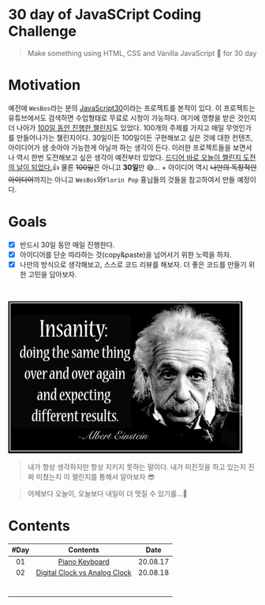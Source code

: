 # 30 day of JavaSCript Coding Challenge

> Make something using HTML, CSS and Vanilla JavaScript 🚀 for 30 day

# Motivation

예전에 `WesBos`라는 분의 [JavaScript30](https://javascript30.com/)이라는 프로젝트를 본적이 있다. 이 프로젝트는 유튜브에서도 검색하면 수업형태로 무료로 시청이 가능하다. 여기에 영향을 받은 것인지 더 나아가 [100일 동안 진행한 챌린지](https://www.florin-pop.com/blog/2019/09/100-days-100-projects/)도 있었다. 100개의 주제를 가지고 매일 무엇인가를 만들어나가는 챌린지이다. 30일이든 100일이든 구현해보고 싶은 것에 대한 컨텐츠, 아이디어가 샘 솟아야 가능한게 아닐까 하는 생각이 든다. 이러한 프로젝트들을 보면서 나 역시 한번 도전해보고 싶은 생각이 예전부터 있었다. <u>드디어 바로 오늘이 챌린지 도전의 날이 되었다.</u>👍 물론 <del>100일</del>은 아니고 **30일**만 😅... + 아이디어 역시 <del>나만의 독창적인 아이디어</del>까지는 아니고 `WesBos`와`Florin Pop` 횽님들의 것들을 참고하여서 만들 예정이다.

# Goals

- [x] 반드시 30일 동안 매일 진행한다.
- [x] 아이디어를 단순 따라하는 것(copy&paste)을 넘어서기 위한 노력을 하자.
- [x] 나만의 방식으로 생각해보고, 스스로 코드 리뷰를 해보자. 더 좋은 코드를 만들기 위한 고민을 담아보자.

<br />

![insanity](intro/image/insanity.jpg)

> 내가 항상 생각하지만 항상 지키지 못하는 말이다. 내가 미친짓을 하고 있는지 진짜 미쳤는지 이 챌린지를 통해서 알아보자 😎

> 어제보다 오늘이, 오늘보다 내일이 더 멋질 수 있기를...🎈

# Contents

| #Day |                     Contents                     |   Date   |
| :--: | :----------------------------------------------: | :------: |
|  01  |        [Piano Keyboard](day01/README.md)         | 20.08.17 |
|  02  | [Digital Clock vs Analog Clock](day02/README.md) | 20.08.18 |
|      |                                                  |          |
|      |                                                  |          |
|      |                                                  |          |
|      |                                                  |          |
|      |                                                  |          |
|      |                                                  |          |
|      |                                                  |          |
